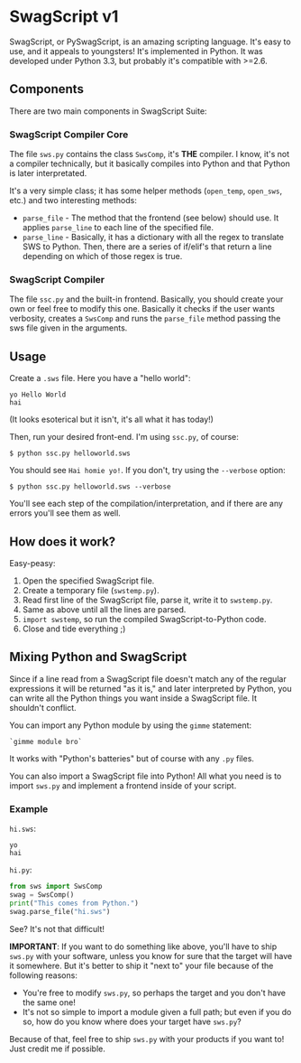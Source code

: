 # SwagScript v1

SwagScript, or PySwagScript, is an amazing scripting language. It's easy to use, and it appeals to youngsters!
It's implemented in Python. It was developed under Python 3.3, but probably it's compatible with >=2.6.

## Components

There are two main components in SwagScript Suite:

### SwagScript Compiler Core

The file `sws.py` contains the class `SwsComp`, it's **THE** compiler. I know, it's not a compiler technically, but it basically compiles into Python and that Python is later interpretated.

It's a very simple class; it has some helper methods (`open_temp`, `open_sws`, etc.) and two interesting methods:

* `parse_file` - The method that the frontend (see below) should use. It applies `parse_line` to each line of the specified file.
* `parse_line` - Basically, it has a dictionary with all the regex to translate SWS to Python. Then, there are a series of if/elif's that return a line depending on which of those regex is true.

### SwagScript Compiler

The file `ssc.py` and the built-in frontend. Basically, you should create your own or feel free to modify this one.
Basically it checks if the user wants verbosity, creates a `SwsComp` and runs the `parse_file` method passing the sws file given in the arguments.

## Usage

Create a `.sws` file. Here you have a "hello world":

    yo Hello World
    hai

(It looks esoterical but it isn't, it's all what it has today!)

Then, run your desired front-end. I'm using `ssc.py`, of course:

    $ python ssc.py helloworld.sws

You should see `Hai homie yo!`. If you don't, try using the `--verbose` option:

    $ python ssc.py helloworld.sws --verbose

You'll see each step of the compilation/interpretation, and if there are any errors you'll see them as well.

## How does it work?

Easy-peasy:

1. Open the specified SwagScript file.
2. Create a temporary file (`swstemp.py`).
3. Read first line of the SwagScript file, parse it, write it to `swstemp.py`.
4. Same as above until all the lines are parsed.
5. `import swstemp`, so run the compiled SwagScript-to-Python code.
6. Close and tide everything ;)

## Mixing Python and SwagScript

Since if a line read from a SwagScript file doesn't match any of the regular expressions it will be returned "as it is," and later interpreted by
Python, you can write all the Python things you want inside a SwagScript file. It shouldn't conflict.

You can import any Python module by using the `gimme` statement:

    `gimme module bro`

It works with "Python's batteries" but of course with any `.py` files.

You can also import a SwagScript file into Python! All what you need is to import `sws.py` and implement a frontend inside of your script.

### Example

`hi.sws`:

    yo
    hai

`hi.py`:

```python
from sws import SwsComp
swag = SwsComp()
print("This comes from Python.")
swag.parse_file("hi.sws")
```

See? It's not that difficult!

**IMPORTANT**: If you want to do something like above, you'll have to ship `sws.py` with your software, unless you know for sure
that the target will have it somewhere. But it's better to ship it "next to" your file because of the following reasons:

* You're free to modify `sws.py`, so perhaps the target and you don't have the same one!
* It's not so simple to import a module given a full path; but even if you do so, how do you know where does your target have `sws.py`?

Because of that, feel free to ship `sws.py` with your products if you want to! Just credit me if possible.